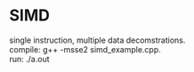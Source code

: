 SIMD
====

single instruction, multiple data decomstrations. <br /> 
compile: g++ -msse2 simd_example.cpp. <br />
run: ./a.out
